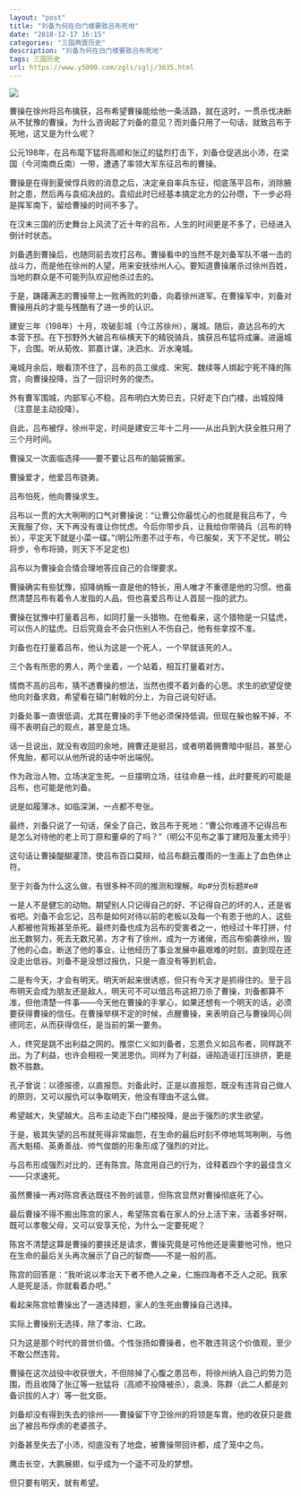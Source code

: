 ```yaml
---
layout: "post"
title: "刘备为何在白门楼要致吕布死地"
date: "2018-12-17 16:15"
categories: "三国两晋历史"
description: "刘备为何在白门楼要致吕布死地"
tags: 三国历史
url: https://www.y5000.com/zgls/sglj/3035.html
---
```






![](https://img.y5000.com/uploads/allimg/160827/4-160RH34135414.jpg)

曹操在徐州将吕布擒获，吕布希望曹操能给他一条活路，就在这时，一贯杀伐决断从不犹豫的曹操，为什么咨询起了刘备的意见？而刘备只用了一句话，就致吕布于死地，这又是为什么呢？

公元198年，在吕布麾下猛将高顺和张辽的猛烈打击下，刘备仓促逃出小沛，在梁国（今河南商丘南）一带，遭遇了率领大军东征吕布的曹操。

曹操是在得到夏侯惇兵败的消息之后，决定亲自率兵东征，彻底荡平吕布，消除腋肘之患，然后再与袁绍决战的。袁绍此时已经基本搞定北方的公孙瓒，下一步必将是挥军南下，留给曹操的时间不多了。

在汉末三国的历史舞台上风流了近十年的吕布，人生的时间更是不多了，已经进入倒计时状态。

刘备遇到曹操后，也随同前去攻打吕布。曹操看中的当然不是刘备军队不堪一击的战斗力，而是他在徐州的人望，用来安抚徐州人心。要知道曹操屠杀过徐州百姓，当地的群众是不可能列队欢迎他杀过去的。

于是，踌躇满志的曹操带上一败再败的刘备，向着徐州进军。在曹操军中，刘备对曹操用兵的才能与残酷有了进一步的认识。

建安三年（198年）十月，攻破彭城（今江苏徐州），屠城。随后，直达吕布的大本营下邳。在下邳野外大破吕布纵横天下的精锐骑兵，擒获吕布猛将成廉。进逼城下，合围。听从荀攸、郭嘉计谋，决泗水、沂水淹城。

淹城月余后，眼看顶不住了，吕布的员工侯成、宋宪、魏续等人绑起宁死不降的陈宫，向曹操投降，当了一回识时务的俊杰。

外有曹军围城，内部军心不稳，吕布明白大势已去，只好走下白门楼，出城投降（注意是主动投降）。

自此，吕布被俘，徐州平定，时间是建安三年十二月——从出兵到大获全胜只用了三个月时间。

曹操又一次面临选择——要不要让吕布的脑袋搬家。

曹操爱才，他爱吕布骁勇。

吕布怕死，他向曹操求生。

吕布以一贯的大大咧咧的口气对曹操说：“让曹公你最忧心的也就是我吕布了，今天我服了你，天下再没有谁让你忧虑。今后你带步兵，让我给你带骑兵（吕布的特长），平定天下就是小菜一碟。”(明公所患不过于布，今已服矣，天下不足忧。明公将步，令布将骑，则天下不足定也)

吕布以为曹操会合情合理地答应自己的合理要求。

曹操确实有些犹豫，招降纳叛一直是他的特长，用人唯才不重德是他的习惯。他虽然清楚吕布有着令人发指的人品，但也喜爱吕布让人首屈一指的武力。

曹操在犹豫中打量着吕布，如同打量一头猎物。在他看来，这个猎物是一只猛虎，可以伤人的猛虎。日后究竟会不会只伤别人不伤自己，他有些拿捏不准。

刘备也在打量着吕布，他认为这是一个死人，一个早就该死的人。

三个各有所思的男人，两个坐着，一个站着，相互打量着对方。

情商不高的吕布，猜不透曹操的想法，当然也摸不着刘备的心思。求生的欲望促使他向刘备求救，希望看在辕门射戟的分上，为自己说句好话。

刘备处事一直很低调，尤其在曹操的手下他必须保持低调。但现在躲也躲不掉，不得不表明自己的观点，甚至是立场。

话一旦说出，就没有收回的余地，拥曹还是挺吕，或者明着拥曹暗中挺吕，甚至心怀鬼胎，都可以从他所说的话中听出端倪。

作为政治人物，立场决定生死。一旦摆明立场，往往命悬一线，此时要死的可能是吕布，也可能是他刘备。

说是如履薄冰，如临深渊，一点都不夸张。

最终，刘备只说了一句话，保全了自己，致吕布于死地：“曹公你难道不记得吕布是怎么对待他的老上司丁原和董卓的了吗？”（明公不见布之事丁建阳及董太师乎）

这句话让曹操醍醐灌顶，使吕布百口莫辩，给吕布翻云覆雨的一生画上了血色休止符。

至于刘备为什么这么做，有很多种不同的推测和理解。#p#分页标题#e#

一是人不是健忘的动物。期望别人只记得自己的好、不记得自己的坏的人，还是省省吧。刘备不会忘记，吕布是如何对待以前的老板以及每一个有恩于他的人，这些人都被他背叛甚至杀死。最终刘备也成为吕布的受害者之一，他经过十年打拼，付出无数努力，死去无数兄弟，方才有了徐州，成为一方诸侯，而吕布偷袭徐州，毁了他的心血，断送了他的事业，让他经历了事业发展中最艰难的时刻，直到现在还没走出低谷。刘备不是没想过报仇，只是一直没有等到机会。

二是有今天，才会有明天。明天听起来很诱惑，但只有今天才是抓得住的。至于吕布明天会成为朋友还是敌人，明天可不可以借吕布这把刀杀了曹操，刘备都算不准，但他清楚一件事——今天他在曹操的手掌心，如果还想有一个明天的话，必须要获得曹操的信任。在曹操举棋不定的时候，点醒曹操，来表明自己与曹操同心同德同志，从而获得信任，是当前的第一要务。

人，终究是跳不出利益之网的。推崇仁义如刘备者，忘恩负义如吕布者，同样跳不出。为了利益，也许会相视一笑泯恩仇。同样为了利益，诬陷造谣打压排挤，更是数不胜数。

孔子曾说：以德报德，以直报怨。刘备此时，正是以直报怨，既没有违背自己做人的原则，又可以报仇可以争取明天，他没有理由不这么做。

希望越大，失望越大。吕布主动走下白门楼投降，是出于强烈的求生欲望。

于是，极其失望的吕布就死得非常幽怨，在生命的最后时刻不停地骂骂咧咧，与他高大魁梧、英勇善战、帅气俊朗的形象形成了强烈的对比。

与吕布形成强烈对比的，还有陈宫。陈宫用自己的行为，诠释着四个字的最佳含义——只求速死。

虽然曹操一再对陈宫表达既往不咎的诚意，但陈宫显然对曹操彻底死了心。

最后曹操不得不搬出陈宫的家人，希望陈宫看在家人的分上活下来，活着多好啊，既可以孝敬父母，又可以安享天伦，为什么一定要死呢？

陈宫不清楚这算是曹操的要挟还是请求，曹操究竟是可怜他还是需要他可怜，他只在生命的最后关头再次展示了自己的智商——不是一般的高。

陈宫的回答是：“我听说以孝治天下者不绝人之亲，仁施四海者不乏人之祀。我家人是死是活，你就看着办吧。”

看起来陈宫给曹操出了一道选择题，家人的生死由曹操自己选择。

实际上曹操别无选择，除了孝治、仁政。

只为这是那个时代的普世价值。个性张扬如曹操者，也不敢违背这个价值观，至少不敢公然违背。

曹操在这次战役中收获很大，不但除掉了心腹之患吕布，将徐州纳入自己的势力范围，而且收降了张辽等一批猛将（高顺不投降被杀），袁涣、陈群（此二人都是刘备识拔的人才）等一批文臣。

刘备却没有得到失去的徐州——曹操留下守卫徐州的将领是车胄。他的收获只是救出了被吕布俘虏的老婆孩子。

刘备甚至失去了小沛，彻底没有了地盘，被曹操带回许都，成了笼中之鸟。

鹰击长空，大鹏展翅，似乎成为一个遥不可及的梦想。

但只要有明天，就有希望。
